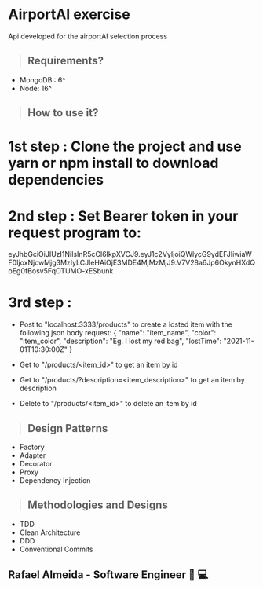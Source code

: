 # AirportAI exercise

Api developed for the airportAI selection process

> ## Requirements?

* MongoDB : 6^
* Node: 16^

> ## How to use it?

# 1st step : Clone the project and use yarn or npm install to download dependencies
# 2nd step : Set Bearer token in your request program to:

eyJhbGciOiJIUzI1NiIsInR5cCI6IkpXVCJ9.eyJ1c2VyIjoiQWlycG9ydEFJIiwiaWF0IjoxNjcwMjg3MzIyLCJleHAiOjE3MDE4MjMzMjJ9.V7V28a6Jp6OkynHXdQoEg0fBosv5FqOTUMO-xESbunk

# 3rd step :
* Post to "localhost:3333/products" to create a losted item with the following json body request:
{
  "name": "item_name",
	"color": "item_color",
	"description": "Eg. I lost my red bag",
	"lostTime": "2021-11-01T10:30:00Z"
}

* Get to "/products/<item_id>" to get an item by id
* Get to "/products/?description=<item_description>" to get an item by description
* Delete to "/products/<item_id>" to delete an item by id


> ## Design Patterns

* Factory
* Adapter
* Decorator
* Proxy
* Dependency Injection

> ## Methodologies and Designs

* TDD
* Clean Architecture
* DDD
* Conventional Commits


## Rafael Almeida - Software Engineer :rocket:	:computer:
